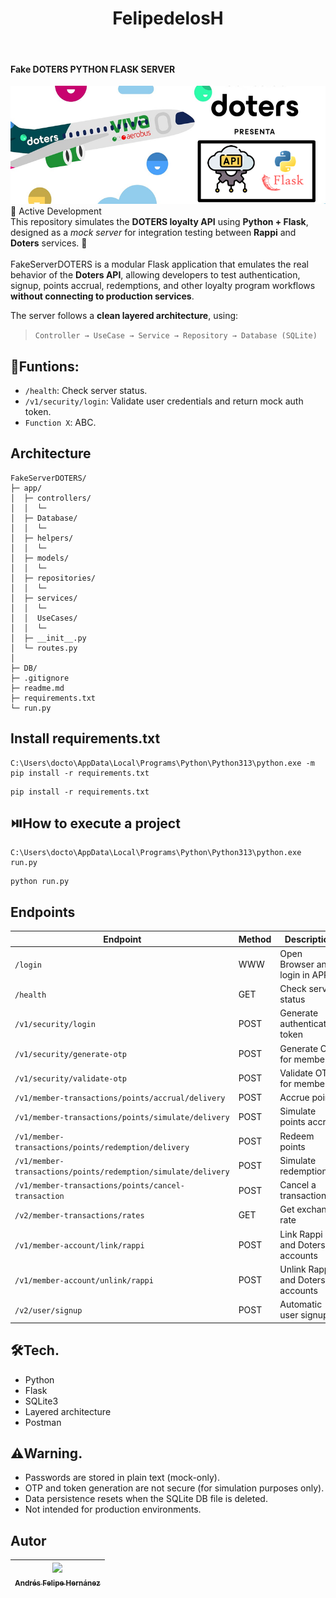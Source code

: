 <h1 align="center"> FelipedelosH </h1>
<br>
<h4>Fake DOTERS PYTHON FLASK SERVER</h4>

![Banner](Docs/banner.png)
<br>
:construction: Active Development  
This repository simulates the **DOTERS loyalty API** using **Python + Flask**, designed as a *mock server* for integration testing between **Rappi** and **Doters** services. :construction:
<br><br>
FakeServerDOTERS is a modular Flask application that emulates the real behavior of the **Doters API**, allowing developers to test authentication, signup, points accrual, redemptions, and other loyalty program workflows **without connecting to production services**.

The server follows a **clean layered architecture**, using:
> `Controller → UseCase → Service → Repository → Database (SQLite)`


## :hammer:Funtions:

- `/health`: Check server status.<br>
- `/v1/security/login`: Validate user credentials and return mock auth token.<br>
- `Function X`: ABC.<br>


## Architecture

```
FakeServerDOTERS/
├─ app/
│  ├─ controllers/
│  │  └─ 
│  ├─ Database/
│  │  └─
│  ├─ helpers/
│  │  └─ 
│  ├─ models/
│  │  └─ 
│  ├─ repositories/
│  │  └─ 
│  ├─ services/
│  │  └─ 
│  │  UseCases/
│  │  └─ 
│  ├─ __init__.py
│  └─ routes.py
│
├─ DB/
├─ .gitignore
├─ readme.md
├─ requirements.txt
└─ run.py
```

## Install requirements.txt


```
C:\Users\docto\AppData\Local\Programs\Python\Python313\python.exe -m pip install -r requirements.txt
```
```
pip install -r requirements.txt
```

## :play_or_pause_button:How to execute a project

```
C:\Users\docto\AppData\Local\Programs\Python\Python313\python.exe run.py
```
```
python run.py
```

## Endpoints

| Endpoint | Method | Description |
|-----------|---------|-------------|
| `/login` | WWW | Open Browser and login in APP |
| `/health` | GET | Check server status |
| `/v1/security/login` | POST | Generate authentication token |
| `/v1/security/generate-otp` | POST | Generate OTP for member |
| `/v1/security/validate-otp` | POST | Validate OTP for member |
| `/v1/member-transactions/points/accrual/delivery` | POST | Accrue points |
| `/v1/member-transactions/points/simulate/delivery` | POST | Simulate points accrual |
| `/v1/member-transactions/points/redemption/delivery` | POST | Redeem points |
| `/v1/member-transactions/points/redemption/simulate/delivery` | POST | Simulate redemption |
| `/v1/member-transactions/points/cancel-transaction` | POST | Cancel a transaction |
| `/v2/member-transactions/rates` | GET | Get exchange rate |
| `/v1/member-account/link/rappi` | POST | Link Rappi and Doters accounts |
| `/v1/member-account/unlink/rappi` | POST | Unlink Rappi and Doters accounts |
| `/v2/user/signup` | POST | Automatic user signup |


## :hammer_and_wrench:Tech.

- Python
- Flask
- SQLite3
- Layered architecture
- Postman

## :warning:Warning.

- Passwords are stored in plain text (mock-only).
- OTP and token generation are not secure (for simulation purposes only).
- Data persistence resets when the SQLite DB file is deleted.
- Not intended for production environments.

## Autor

| [<img src="https://avatars.githubusercontent.com/u/38327255?v=4" width=115><br><sub>Andrés Felipe Hernánez</sub>](https://github.com/felipedelosh)|
| :---: |